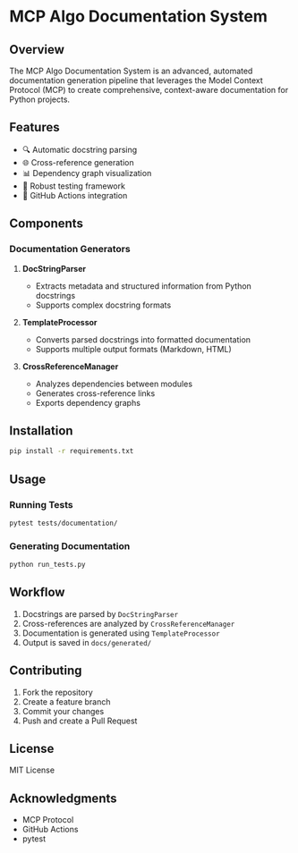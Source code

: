 # MCP Algo Documentation System

## Overview

The MCP Algo Documentation System is an advanced, automated documentation generation pipeline that leverages the Model Context Protocol (MCP) to create comprehensive, context-aware documentation for Python projects.

## Features

- 🔍 Automatic docstring parsing
- 🌐 Cross-reference generation
- 📊 Dependency graph visualization
- 🧪 Robust testing framework
- 🤖 GitHub Actions integration

## Components

### Documentation Generators

1. **DocStringParser**
   - Extracts metadata and structured information from Python docstrings
   - Supports complex docstring formats

2. **TemplateProcessor**
   - Converts parsed docstrings into formatted documentation
   - Supports multiple output formats (Markdown, HTML)

3. **CrossReferenceManager**
   - Analyzes dependencies between modules
   - Generates cross-reference links
   - Exports dependency graphs

## Installation

```bash
pip install -r requirements.txt
```

## Usage

### Running Tests

```bash
pytest tests/documentation/
```

### Generating Documentation

```bash
python run_tests.py
```

## Workflow

1. Docstrings are parsed by `DocStringParser`
2. Cross-references are analyzed by `CrossReferenceManager`
3. Documentation is generated using `TemplateProcessor`
4. Output is saved in `docs/generated/`

## Contributing

1. Fork the repository
2. Create a feature branch
3. Commit your changes
4. Push and create a Pull Request

## License

MIT License

## Acknowledgments

- MCP Protocol
- GitHub Actions
- pytest
